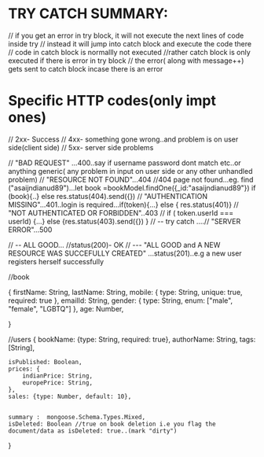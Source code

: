 
# TRY CATCH SUMMARY:
// if you get an error in try block, it will not execute the next lines of code inside try
// instead it will jump into catch block and execute the code there
// code in catch block is normallly not executed
//rather catch block is only executed if there is error in try block
// the error( along with message++) gets sent to catch block incase there is an error




# Specific HTTP codes(only impt ones)
// 2xx- Success
// 4xx- something gone wrong..and problem is on user side(client side)
// 5xx- server side problems

// "BAD REQUEST" ...400..say if username password dont match etc..or anything generic( any problem in input on user side or any other unhandled problem)
// "RESOURCE NOT FOUND"...404 //404 page not found...eg. find ("asaijndianud89")...let book =bookModel.findOne({_id:"asaijndianud89"})   if (book){..} else res.status(404).send({})
// "AUTHENTICATION MISSING"...401..login is required...if(token){...} else { res.status(401)}
// "NOT AUTHENTICATED OR FORBIDDEN"..403 // if ( token.userId === userId) {...} else {res.status(403).send({}) }
// -- try catch ....// "SERVER ERROR"...500

// -- ALL GOOD... //status(200)- OK
// --- "ALL GOOD and A NEW RESOURCE WAS SUCCEFULLY CREATED" ...status(201)..e.g a new user registers herself successfully




//book

{
    firstName: String,
    lastName: String,
    mobile: {
        type: String,
        unique: true,
        required: true
    },
    emailId: String,
    gender: {
        type: String,
        enum: ["male", "female", "LGBTQ"] 
    },
    age: Number,
 
}


//users
{
    bookName: {type: String, required: true}, 
    authorName: String, 
    tags: [String],
    
    isPublished: Boolean,
    prices: {
        indianPrice: String,
        europePrice: String,
    },
    sales: {type: Number, default: 10},
    

    summary :  mongoose.Schema.Types.Mixed,
    isDeleted: Boolean //true on book deletion i.e you flag the document/data as isDeleted: true..(mark "dirty")

}